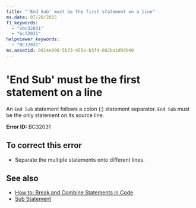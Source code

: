 ```yaml
---
title: "'End Sub' must be the first statement on a line"
ms.date: 07/20/2015
f1_keywords: 
  - "vbc32031"
  - "bc32031"
helpviewer_keywords: 
  - "BC32031"
ms.assetid: 0d14e890-5b73-455a-b3f4-082ba1d93b40
---
```

# 'End Sub' must be the first statement on a line
An `End Sub` statement follows a colon (:) statement separator. `End Sub` must be the only statement on its source line.  
  
 **Error ID:** BC32031  
  
## To correct this error  
  
-   Separate the multiple statements onto different lines.  
  
## See also
- [How to: Break and Combine Statements in Code](../../visual-basic/programming-guide/program-structure/how-to-break-and-combine-statements-in-code.md)
- [Sub Statement](../../visual-basic/language-reference/statements/sub-statement.md)
